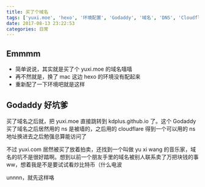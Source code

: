 ```yaml
---
title: 买了个域名
tags: ['yuxi.moe', 'hexo', '环境配置', 'Godaddy', '域名', 'DNS', 'Cloudflare', '网络访问', '炒比特币', '个人网站.']
date: 2017-08-13 23:22:53
categories: 日常
---
```



## Emmmm

* 简单说说，其实就是买了个 yuxi.moe 的域名嘻嘻
* 再不然就是，换了 mac 这边 hexo 的环境没有配起来 
* 重新配了一下环境吧就是这样 

## Godaddy 好坑爹

买了域名之后就，把 yuxi.moe 直接跳转到 kdplus.github.io 了。这个 Godaddy 买了域名之后居然用的 ns 是被墙的，之后用的 cloudflare 得到一个可以用的 ns 地址换进去之后勉强总算能访问了

不过 yuxi.com 居然被买了放着拍卖，还找到一个叫做 yu xi wang 的音乐家，域名的坑不是很好踏啊。想到以前一个朋友手里的域名被别人联系卖了万把块钱的事ww，想着我是不是要试试看炒比特币（什么电波

unnnn，就先这样咯